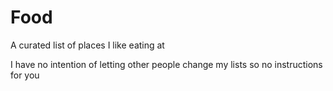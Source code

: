 # Food
A curated list of places I like eating at

I have no intention of letting other people change my lists so no instructions for you
